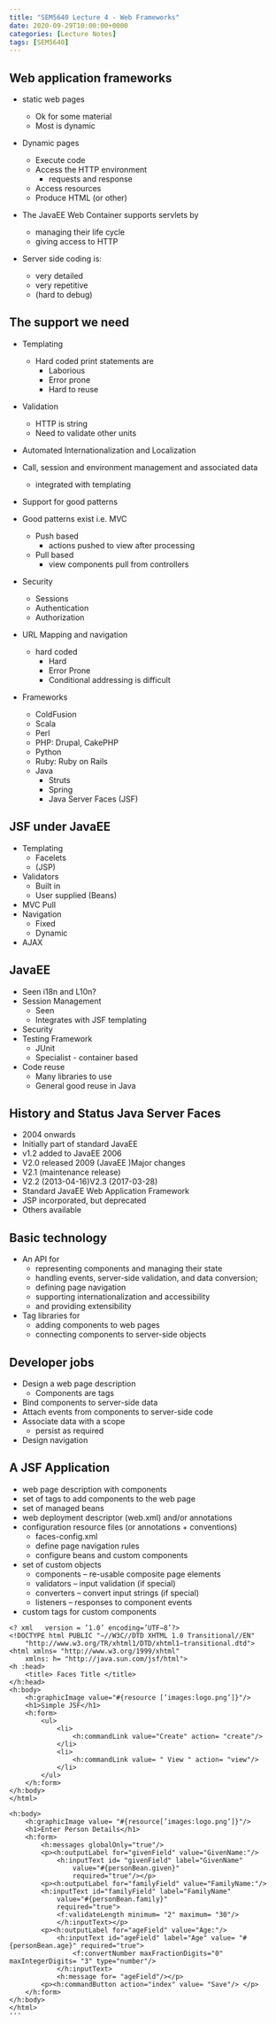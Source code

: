 ```yaml
---
title: "SEM5640 Lecture 4 - Web Frameworks"
date: 2020-09-29T10:00:00+0000
categories: [Lecture Notes]
tags: [SEM5640]
---
```

## Web application frameworks

* static web pages
  * Ok for some material
  * Most is dynamic
* Dynamic pages
  * Execute code
  * Access the HTTP environment
    * requests and response
  * Access resources
  * Produce HTML (or other)

* The JavaEE Web Container supports servlets by
  * managing their life cycle
  * giving access to HTTP

* Server side coding is:
  * very detailed
  * very repetitive
  * (hard to debug)

## The support we need

* Templating
  * Hard coded print statements are
    * Laborious
    * Error prone
    * Hard to reuse
* Validation
  * HTTP is string
  * Need to validate other units
* Automated Internationalization and Localization
* Call, session and environment management and associated data
  * integrated with templating
* Support for good patterns
* Good patterns exist i.e. MVC
  * Push based
    * actions pushed to view after processing
  * Pull based
    * view components pull from controllers
* Security
  * Sessions
  * Authentication
  * Authorization  
* URL Mapping and navigation
  * hard coded
    * Hard
    * Error Prone
    * Conditional addressing is difficult

* Frameworks
  * ColdFusion
  * Scala
  * Perl
  * PHP: Drupal, CakePHP
  * Python
  * Ruby: Ruby on Rails
  * Java
    * Struts
    * Spring
    * Java Server Faces (JSF)

## JSF under JavaEE

* Templating
  * Facelets
  * (JSP)
* Validators
  * Built in
  * User supplied (Beans)
* MVC Pull
* Navigation
  * Fixed
  * Dynamic
* AJAX

## JavaEE
* Seen i18n and L10n?
* Session Management
  * Seen
  * Integrates with JSF templating
* Security
* Testing Framework
  * JUnit
  * Specialist - container based
* Code reuse
  * Many libraries to use
  * General good reuse in Java

## History and Status Java Server Faces

* 2004 onwards
* Initially part of standard JavaEE
* v1.2 added to JavaEE 2006
* V2.0 released 2009 (JavaEE )Major changes
* V2.1 (maintenance release)
* V2.2 (2013-04-16)V2.3 (2017-03-28)
* Standard JavaEE Web Application Framework
* JSP incorporated, but deprecated
* Others available

## Basic technology

* An API for
  * representing components and managing their state
  * handling events, server-side validation, and data conversion;
  * defining page navigation
  * supporting internationalization and accessibility
  * and providing extensibility
* Tag libraries for
  * adding components to web pages
  * connecting components to server-side objects

## Developer jobs

* Design a web page description
  * Components are tags
* Bind components to server-side data
* Attach events from components to server-side code
* Associate data with a scope
  * persist as required
* Design navigation

## A JSF Application

* web page description with components
* set of tags to add components to the web page
* set of managed beans
* web deployment descriptor (web.xml) and/or annotations
* configuration resource files (or annotations + conventions)
  * faces-config.xml
  * define page navigation rules
  * configure beans and custom components
* set of custom objects
  * components – re-usable composite page elements
  * validators – input validation (if special)
  * converters – convert input strings (if special)
  * listeners – responses to component events
* custom tags for custom components

```xhtml
<? xml   version = ’1.0’ encoding=’UTF−8’?>
<!DOCTYPE html PUBLIC "−//W3C//DTD XHTML 1.0 Transitional//EN"
    "http://www.w3.org/TR/xhtml1/DTD/xhtml1−transitional.dtd">
<html xmlns= "http://www.w3.org/1999/xhtml"
    xmlns: h= "http://java.sun.com/jsf/html">
<h :head>
    <title> Faces Title </title>
</h:head>
<h:body>
    <h:graphicImage value="#{resource [’images:logo.png’]}"/>
    <h1>Simple JSF</h1>
    <h:form>
        <ul>
            <li>
                <h:commandLink value="Create" action= "create"/>
            </li>
            <li>
                <h:commandLink value= " View " action= "view"/>
            </li>
        </ul>
    </h:form>
</h:body>
</html>
```

```xhtml
<h:body>
    <h:graphicImage value= "#{resource[’images:logo.png’]}"/>
    <h1>Enter Person Details</h1>
    <h:form>
        <h:messages globalOnly="true"/>
        <p><h:outputLabel for="givenField" value="GivenName:"/>
            <h:inputText id= "givenField" label="GivenName"
                value="#{personBean.given}" 
                required="true"/></p>
        <p><h:outputLabel for="familyField" value="FamilyName:"/>
        <h:inputText id="familyField" label="FamilyName" 
            value="#{personBean.family}" 
            required="true">
            <f:validateLength minimum= "2" maximum= "30"/>
            </h:inputText></p>
        <p><h:outputLabel for="ageField" value="Age:"/>
            <h:inputText id="ageField" label="Age" value= "#{personBean.age}" required="true">
                <f:convertNumber maxFractionDigits="0" maxIntegerDigits= "3" type="number"/> 
            </h:inputText>
            <h:message for= "ageField"/></p>
        <p><h:commandButton action="index" value= "Save"/> </p>
    </h:form>
</h:body>
</html>
'''